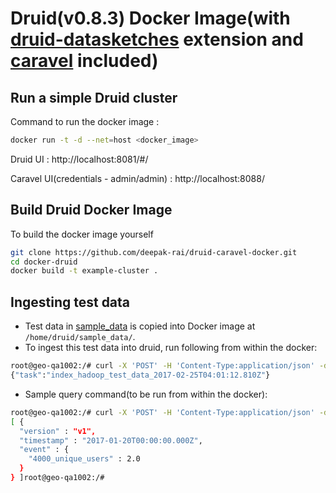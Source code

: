 
# Druid(v0.8.3) Docker Image(with [druid-datasketches](http://druid.io/docs/latest/development/extensions-core/datasketches-aggregators.html) extension and [caravel](https://github.com/airbnb/superset) included)

## Run a simple Druid cluster

Command to run the docker image :
```sh
docker run -t -d --net=host <docker_image>
```

Druid UI : http://localhost:8081/#/

Caravel UI(credentials - admin/admin) : http://localhost:8088/

## Build Druid Docker Image

To build the docker image yourself

```sh
git clone https://github.com/deepak-rai/druid-caravel-docker.git
cd docker-druid
docker build -t example-cluster .
```

## Ingesting test data

- Test data in [sample_data](files/sample_data/) is copied into Docker image at `/home/druid/sample_data/`.
- To ingest this test data into druid, run following from within the docker:
```sh
root@geo-qa1002:/# curl -X 'POST' -H 'Content-Type:application/json' -d @/home/druid/sample_data/spec.json  http://localhost:8090/druid/indexer/v1/task
{"task":"index_hadoop_test_data_2017-02-25T04:01:12.810Z"}
```
- Sample query command(to be run from within the docker):
```sh
root@geo-qa1002:/# curl -X 'POST' -H 'Content-Type:application/json' -d @/home/druid/sample_data/query.json http://localhost:8082/druid/v2/?pretty
[ {
  "version" : "v1",
  "timestamp" : "2017-01-20T00:00:00.000Z",
  "event" : {
    "4000_unique_users" : 2.0
  }
} ]root@geo-qa1002:/#
```


